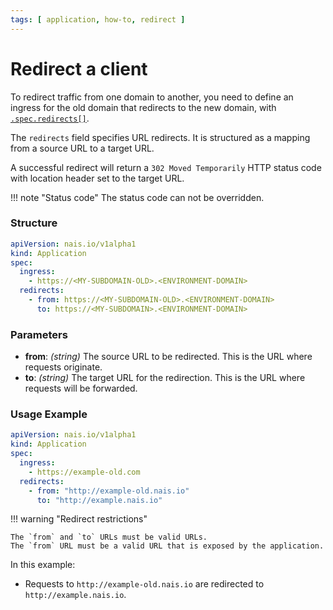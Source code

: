 ```yaml
---
tags: [ application, how-to, redirect ]
---
```


# Redirect a client

To redirect traffic from one domain to another, you need to define an ingress for the old domain that redirects to the
new domain, with [`.spec.redirects[]`](../reference/application-spec.md#redirects).

The `redirects` field specifies URL redirects. It is structured as a mapping from a source URL to a target URL.

A successful redirect will return a `302 Moved Temporarily` HTTP status code with location header set to the target URL.

!!! note "Status code"
    The status code can not be overridden. 

### Structure

```yaml hl_lines="4-5" title=".nais/app.yaml"
apiVersion: nais.io/v1alpha1
kind: Application
spec:
  ingress:
    - https://<MY-SUBDOMAIN-OLD>.<ENVIRONMENT-DOMAIN>
  redirects:
    - from: https://<MY-SUBDOMAIN-OLD>.<ENVIRONMENT-DOMAIN>
      to: https://<MY-SUBDOMAIN>.<ENVIRONMENT-DOMAIN>
```

### Parameters

- **from**: *(string)* The source URL to be redirected. This is the URL where requests originate.
- **to**: *(string)* The target URL for the redirection. This is the URL where requests will be forwarded.

### Usage Example

```yaml hl_lines="4-5" title=".nais/app.yaml"
apiVersion: nais.io/v1alpha1
kind: Application
spec:
  ingress:
    - https://example-old.com
  redirects:
    - from: "http://example-old.nais.io"
      to: "http://example.nais.io"
```

!!! warning "Redirect restrictions"

    The `from` and `to` URLs must be valid URLs.
    The `from` URL must be a valid URL that is exposed by the application.

In this example:

- Requests to `http://example-old.nais.io` are redirected to `http://example.nais.io`. 